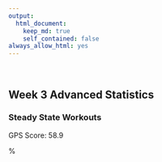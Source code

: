 ```yaml
---
output: 
  html_document:
    keep_md: true
    self_contained: false
always_allow_html: yes
---
```





&nbsp;
&nbsp;
&nbsp;

  
## Week 3 Advanced Statistics


### Steady State Workouts
<!--html_preserve-->GPS Score: 58.9
%
<div id="3bfc1851df1" style="width:100%;height:250px;" class="plotly html-widget"></div>
<script type="application/json" data-for="3bfc1851df1">{"x":{"visdat":{"3bfc783862b8":["function () ","plotlyVisDat"]},"cur_data":"3bfc783862b8","attrs":{"3bfc783862b8":{"x":[0,0.0333333333333333,0.05,0.0666666666666667,0.0833333333333333,0.116666666666667,0.166666666666667,0.2,0.233333333333333,0.266666666666667,0.283333333333333,0.366666666666667,0.383333333333333,0.4,0.416666666666667,0.433333333333333,0.45,0.466666666666667,0.483333333333333,0.516666666666667,0.533333333333333,0.55,0.566666666666667,0.6,0.616666666666667,0.65,0.683333333333333,0.7,0.733333333333333,0.766666666666667,0.8,0.816666666666667,0.833333333333333,0.85,0.866666666666667,0.883333333333333,0.9,0.916666666666667,0.933333333333333,0.95,0.966666666666667,0.983333333333333,1,1.03333333333333,1.05,1.06666666666667,1.08333333333333,1.11666666666667,1.2,1.21666666666667,1.25,1.28333333333333,1.3,1.31666666666667,1.33333333333333,1.35,1.36666666666667,1.38333333333333,1.4,1.41666666666667,1.43333333333333,1.46666666666667,1.48333333333333,1.51666666666667,2.08333333333333,2.1,2.11666666666667,2.13333333333333,2.15,2.18333333333333,2.21666666666667,2.25,2.28333333333333,2.3,2.33333333333333,2.36666666666667,2.38333333333333,2.4,2.41666666666667,2.43333333333333,2.45,2.46666666666667,2.5,2.51666666666667,2.53333333333333,2.55,2.58333333333333,2.63333333333333,2.66666666666667,2.7,2.73333333333333,2.75,2.78333333333333,2.8,2.83333333333333,2.86666666666667,2.88333333333333,2.9,2.91666666666667,2.93333333333333,2.95,2.98333333333333,3,3.01666666666667,3.03333333333333,3.05,3.06666666666667,3.08333333333333,3.11666666666667,3.15,3.18333333333333,3.21666666666667,3.25,3.26666666666667,3.28333333333333,3.3,3.31666666666667,3.33333333333333,3.35,3.36666666666667,3.4,3.41666666666667,3.43333333333333,3.46666666666667,3.5,3.53333333333333,3.6,3.63333333333333,3.65,3.68333333333333,3.7,3.71666666666667,3.73333333333333,3.75,3.76666666666667,3.8,3.81666666666667,3.83333333333333,3.86666666666667,3.88333333333333,3.91666666666667,3.95,3.96666666666667,3.98333333333333,4,4.01666666666667,4.05,4.1,4.11666666666667,4.13333333333333,4.16666666666667,4.18333333333333,4.2,4.21666666666667,4.25,4.26666666666667,4.3,4.33333333333333,4.36666666666667,4.4,4.43333333333333,4.45,4.46666666666667,4.48333333333333,4.5,4.51666666666667,4.53333333333333,4.56666666666667,4.6,4.61666666666667,4.65,4.68333333333333,4.71666666666667,4.75,4.76666666666667,4.78333333333333,4.8,4.83333333333333,4.86666666666667,4.9,4.91666666666667,4.93333333333333,4.95,4.98333333333333,5.08333333333333,5.11666666666667,5.15,5.18333333333333,5.23333333333333,5.25,5.26666666666667,5.28333333333333,5.3,5.31666666666667,5.35,5.38333333333333,5.41666666666667,5.43333333333333,5.46666666666667,5.48333333333333,5.51666666666667,5.53333333333333,5.55,5.56666666666667,5.58333333333333,5.6,5.63333333333333,5.65,5.66666666666667,5.68333333333333,5.7,5.71666666666667,5.73333333333333,5.76666666666667,5.8,5.83333333333333,5.85,5.86666666666667,5.9,5.91666666666667,5.95,5.96666666666667,5.98333333333333,6.01666666666667,6.03333333333333,6.06666666666667,6.1,6.11666666666667,6.13333333333333,6.16666666666667,6.18333333333333,6.2,6.21666666666667,6.25,6.26666666666667,6.28333333333333,6.31666666666667,6.33333333333333,6.36666666666667,6.4,6.43333333333333,6.45,6.46666666666667,6.48333333333333,6.5,6.53333333333333,7.06666666666667,7.1,7.13333333333333,7.2,7.23333333333333,7.26666666666667,7.3,7.35,7.38333333333333,7.4,7.41666666666667,7.43333333333333,7.45,7.46666666666667,7.48333333333333,7.5,7.51666666666667,7.53333333333333,7.55,7.56666666666667,7.58333333333333,7.6,7.61666666666667,7.63333333333333,7.65,7.66666666666667,7.68333333333333,7.7,7.73333333333333,7.76666666666667,7.78333333333333,7.8,7.81666666666667,7.83333333333333,7.85,7.86666666666667,7.9,7.93333333333333,7.96666666666667,7.98333333333333,8,8.01666666666667,8.05,8.06666666666667,8.08333333333333,8.1,8.11666666666667,8.13333333333333,8.15,8.16666666666667,8.18333333333333,8.21666666666667,8.23333333333333,8.25,8.26666666666667,8.28333333333333,8.31666666666667,8.35,8.38333333333333,8.41666666666667,8.43333333333333,8.45,8.48333333333333,8.5,8.53333333333333,8.55,8.58333333333333,8.6,8.61666666666667,8.65,8.66666666666667,8.7,8.73333333333333,8.75,8.76666666666667,8.81666666666667,8.83333333333333,8.85,8.86666666666667,8.88333333333333,8.9,8.91666666666667,8.93333333333333,8.95,8.96666666666667,8.98333333333333,9,9.03333333333333,9.05,9.06666666666667,9.08333333333333,9.11666666666667,9.15,9.2,9.23333333333333,9.26666666666667,9.28333333333333,9.31666666666667,9.33333333333333,9.35,9.36666666666667,9.38333333333333,9.4,9.41666666666667,9.45,9.46666666666667,9.48333333333333,9.5,9.51666666666667,9.55,9.58333333333333,9.63333333333333,9.66666666666667,9.7,9.71666666666667,9.75,9.76666666666667,9.78333333333333,9.8,9.81666666666667,9.85,9.86666666666667,9.9,9.91666666666667,9.93333333333333,9.96666666666667,9.98333333333333,10,10.0333333333333,10.0666666666667,10.0833333333333,10.1,10.1333333333333,10.15,10.1666666666667,10.1833333333333,10.2,10.2166666666667,10.2333333333333,10.25,10.2833333333333,10.3166666666667,10.3333333333333,10.35,10.3666666666667,10.4333333333333,10.45,10.4666666666667,10.5166666666667,10.55,10.5833333333333,10.6,10.6166666666667,10.65,10.6666666666667,10.6833333333333,10.7166666666667,10.7333333333333,10.75,10.7833333333333,10.8166666666667,10.85,10.8666666666667,10.8833333333333,10.9,10.9166666666667,10.9333333333333,10.95,10.9666666666667,10.9833333333333,11,11.0166666666667,11.0333333333333,11.0666666666667,11.0833333333333,11.1,11.1166666666667,11.1333333333333,11.15,11.1833333333333,11.2166666666667,11.25,11.2666666666667,11.3333333333333,11.35,11.3666666666667,11.3833333333333,11.4,11.4166666666667,11.4333333333333,11.45,11.4666666666667,11.4833333333333,11.5166666666667,11.5333333333333,11.55,12.0666666666667,12.0833333333333,12.1,12.1166666666667,12.1333333333333,12.15,12.1833333333333,12.2166666666667,12.25,12.2833333333333,12.3,12.3166666666667,12.35,12.3666666666667,12.4,12.4166666666667,12.4333333333333,12.45,12.4666666666667,12.4833333333333,12.5,12.5166666666667,12.5333333333333,12.55,12.5666666666667,12.6,12.6166666666667,12.65,12.6666666666667,12.6833333333333,12.7333333333333,12.75,12.7666666666667,12.7833333333333,12.8,12.8166666666667,12.8333333333333,12.85,12.8833333333333,12.9,12.9166666666667,12.9333333333333,12.95,12.9666666666667,12.9833333333333,13.0166666666667,13.0333333333333,13.05,13.0666666666667,13.0833333333333,13.1166666666667,13.15,13.1833333333333,13.2,13.2166666666667,13.2333333333333,13.25,13.2666666666667,13.3,13.3333333333333,13.3666666666667,13.3833333333333,13.4,13.4166666666667,13.4333333333333,13.45,13.4666666666667,13.4833333333333,13.5,13.5166666666667,13.5333333333333,13.55,13.5666666666667,13.6,13.6166666666667,13.6333333333333,13.65,13.6666666666667,13.7,13.7333333333333,13.7666666666667,13.7833333333333,13.8,13.8166666666667,13.8333333333333,13.85,13.8666666666667,13.9166666666667,13.9333333333333,13.95,13.9666666666667,13.9833333333333,14,14.0166666666667,14.0333333333333,14.0666666666667,14.1,14.1166666666667,14.1333333333333,14.15,14.1666666666667,14.2,14.2333333333333,14.25,14.2666666666667,14.2833333333333,14.3,14.3333333333333,14.35,14.3666666666667,14.3833333333333,14.4,14.4166666666667,14.4333333333333,14.45,14.4666666666667,14.4833333333333,14.5,14.5166666666667,14.55,14.5666666666667,14.5833333333333,14.6,14.6166666666667,14.6333333333333,14.6666666666667,14.6833333333333,14.7333333333333,14.75,14.7666666666667,14.7833333333333,14.8166666666667,14.8333333333333,14.85,14.8666666666667,14.8833333333333,14.9,14.9166666666667,14.9333333333333,14.95,14.9666666666667,14.9833333333333,15.0166666666667,15.0333333333333,15.05,15.0666666666667,15.1,15.1333333333333,15.1833333333333,15.2333333333333,15.2666666666667,15.2833333333333,15.3166666666667,15.35,15.3666666666667,15.3833333333333,15.4,15.4166666666667,15.4333333333333,15.45,15.4666666666667,15.4833333333333,15.5166666666667,15.5333333333333,15.55,15.5666666666667,15.5833333333333,15.6,15.6166666666667,15.65,15.6833333333333,15.7166666666667,15.75,15.7833333333333,15.8166666666667,15.8333333333333,15.85,15.8666666666667,15.8833333333333,15.9,15.9166666666667,15.9333333333333,15.95,15.9833333333333,16,16.0166666666667,16.05,16.0833333333333,16.1166666666667,16.1833333333333,16.2166666666667,16.2333333333333,16.25,16.2666666666667,16.2833333333333,16.3,16.3166666666667,16.3333333333333,16.35,16.3666666666667,16.3833333333333,16.4,16.4166666666667,16.4333333333333,16.45,16.4666666666667,16.4833333333333,16.5,16.5166666666667,16.55,17.1166666666667],"y":[0,2.1,3.3,4.1,4.1,4.3,2,1.8,1.8,2.3,2.5,2.2,2.5,3.3,3.9,4.1,6,5.8,4.9,7,7.6,7.4,7.9,5.1,4.7,3.5,2.8,2.8,2.9,3,2.7,3.1,3.4,3.9,3.9,4.8,4.8,5,4.7,5,5,5.3,5.2,5.1,6.3,6.4,6.2,5,1.3,1.5,1.9,2.8,2.8,3.4,3.5,4.2,5,5.5,5.3,5.3,4.7,6.7,6.5,5.7,3.7,3.8,3.9,3.9,4,4.2,2.7,2.1,1.9,2.2,2.2,2.4,2.8,3.5,4.5,4.4,5.4,5.3,7.2,7.2,6.8,6.6,3.5,2.3,1.8,2,2.6,3.1,3,3,2.5,3.1,3.7,3.8,4.7,4.6,4.8,5.3,5.3,5.6,5.6,5.5,5,4.7,3.6,2.6,2.2,2.4,2.1,2.6,2.8,3,3.2,4.1,4.5,4.5,7.9,8,7.6,6.9,3.3,3,2.1,2,2.3,2.8,3.2,4.5,4.7,4.8,5.3,8.1,7.8,7.9,6.9,3.7,2.7,2.8,2.8,2.9,3.1,3.1,3.5,3.3,3.3,3.3,5.3,6.4,6.8,6.8,4,4,3,2.6,2.5,2.3,2.6,3.1,3.1,3.8,4,4.5,4.2,7,6,6.4,3.4,3.3,2.6,2.5,2.7,2.8,3.7,3.4,3.1,2.5,3,3.1,3.9,3.5,1,1.1,1.6,3,3.9,3.8,4.1,4.2,4.2,3.9,3.4,2.6,2.6,2.9,3.1,3.2,3.5,3.7,4.3,4.6,4.6,4.7,4.7,4.8,4.5,4.4,4.5,4.4,4,3.6,2.8,2.8,3.1,3.8,3.5,4,3.3,3.5,4,3.5,3.4,2.6,2.5,2.6,2.9,3.2,3.8,4.3,4.5,5.6,5.4,4.8,4.3,3.8,3.3,2.9,2.7,2.8,2.9,3.1,3.4,4.1,2.2,2.1,2.1,1.8,1.5,1.7,2,1.6,1.9,2.5,2.6,3.6,3.8,4.2,4.1,4.4,4.5,4.1,4.4,4.9,5.5,6.2,6.7,6.7,7,6.6,6.3,6.3,4.7,4.4,4.1,4,4.6,4.5,4.1,3.8,3.2,2.3,2.5,2.9,3.2,4.6,4.3,4.3,4.1,3.7,4,4.8,4.7,5.1,5.2,6.3,6.7,6.5,6.3,6.1,3.9,3.1,2.5,2.5,2.7,3.6,4.1,4.7,3.8,3.8,4.6,4.6,5.1,4.6,3.9,2.9,2.7,2.6,2.8,1.9,2.1,2.3,3.3,3.7,5.3,5.6,5.6,4.9,4.8,5.1,5.1,7.5,7.4,7.3,7.1,3.9,2.9,1.5,1.4,1.7,3.4,4,4.3,5.2,4.5,4.6,5.2,4.9,7.4,7.3,7.1,7.1,6.9,4.2,3.5,1.5,1.4,1.7,3.4,3.6,3.7,4.3,4.2,4.7,5.1,5.3,6.4,6.2,6.8,5.8,3.7,3.2,2.9,2.8,2.8,2.9,2.7,2.9,3.9,3.9,4,5.2,5.4,5.4,6.4,5.6,4.6,4.5,3.8,2.1,2,2.3,2.7,2.2,2.8,3.9,4.1,7,7.5,7.5,6.6,4.1,3.9,3.1,2.5,2.6,3,3.6,4,4.2,4.8,5,4.6,4.9,4.7,4.4,4.4,4.8,4.7,4.7,4.6,4.6,4.2,3.7,3,2.7,2.9,1.8,1.9,2.2,2.6,3,4.8,4.9,5.1,4.9,4.6,5.6,5.8,5.9,4,3.9,4.1,4.1,4.1,5.8,4.5,3,2,2,2.5,2.6,2.8,4.1,4.2,4.3,5.4,4.7,4.5,5,4.8,4.5,4.6,4.9,4.9,4.8,4.4,3.3,3.6,3.7,2.7,2.4,2.2,2.5,2.7,3.8,4.4,4.6,4.4,4.4,3.8,4,4,4.1,5.3,4.3,4.4,4.7,3.7,3.9,4.7,4.2,4.7,5.2,5,5.4,5.3,4.6,3.5,2.5,2.3,2.6,2.9,4.5,4.4,5.1,5.3,5.2,4.2,4.5,4.6,4.4,4.4,5.7,5.8,5.8,5.8,5.7,3.7,3,2.6,2.7,2.8,3.1,4,4.4,4.3,3.4,3.5,4.2,4.4,4.4,5,5.3,5.1,5.3,4.4,3.9,4.2,4,3.9,3.8,2.8,2.8,3,3.3,4.2,4.3,4.3,4.7,4,4,4.6,4.9,4.9,4.9,5,4.9,4.9,5,4.9,4.9,4.7,5.2,4.6,4,3.9,2.3,2.5,2.6,3.5,4.1,4.2,4.5,3.7,3.8,4.7,5,4.9,5.3,5.5,5.1,5.9,5.6,5.2,5.6,3.9,3.3,1.7,1.1,1.5,1.8,2.4,2.4,2.7,3.1,3.8,4.1,5.3,5.7,6.2,6.7,10.1,9.7,9.1,8.7,8,4.9,4.5,3.5,2.4,2.5,2.8,2.8,3.3,3.5,3.5,4.5,4.8,5.1,5.3,5.5,5.4,7.9,7.9,8,6.8,3.2,2.7,1.5,1.5,1.9,2.2,2.2,4.5,5.5,5.6,6.1,5.7,5.8,5.5,5.5,5.2,5.3,5.3,5.2,5,4.9,4.8,6.8,3.5],"mode":"lines","name":"Raw Data","alpha":1,"sizes":[10,100],"type":"scatter"},"3bfc783862b8.1":{"x":[0,0.0333333333333333,0.05,0.0666666666666667,0.0833333333333333,0.116666666666667,0.166666666666667,0.2,0.233333333333333,0.266666666666667,0.283333333333333,0.366666666666667,0.383333333333333,0.4,0.416666666666667,0.433333333333333,0.45,0.466666666666667,0.483333333333333,0.516666666666667,0.533333333333333,0.55,0.566666666666667,0.6,0.616666666666667,0.65,0.683333333333333,0.7,0.733333333333333,0.766666666666667,0.8,0.816666666666667,0.833333333333333,0.85,0.866666666666667,0.883333333333333,0.9,0.916666666666667,0.933333333333333,0.95,0.966666666666667,0.983333333333333,1,1.03333333333333,1.05,1.06666666666667,1.08333333333333,1.11666666666667,1.2,1.21666666666667,1.25,1.28333333333333,1.3,1.31666666666667,1.33333333333333,1.35,1.36666666666667,1.38333333333333,1.4,1.41666666666667,1.43333333333333,1.46666666666667,1.48333333333333,1.51666666666667,2.08333333333333,2.1,2.11666666666667,2.13333333333333,2.15,2.18333333333333,2.21666666666667,2.25,2.28333333333333,2.3,2.33333333333333,2.36666666666667,2.38333333333333,2.4,2.41666666666667,2.43333333333333,2.45,2.46666666666667,2.5,2.51666666666667,2.53333333333333,2.55,2.58333333333333,2.63333333333333,2.66666666666667,2.7,2.73333333333333,2.75,2.78333333333333,2.8,2.83333333333333,2.86666666666667,2.88333333333333,2.9,2.91666666666667,2.93333333333333,2.95,2.98333333333333,3,3.01666666666667,3.03333333333333,3.05,3.06666666666667,3.08333333333333,3.11666666666667,3.15,3.18333333333333,3.21666666666667,3.25,3.26666666666667,3.28333333333333,3.3,3.31666666666667,3.33333333333333,3.35,3.36666666666667,3.4,3.41666666666667,3.43333333333333,3.46666666666667,3.5,3.53333333333333,3.6,3.63333333333333,3.65,3.68333333333333,3.7,3.71666666666667,3.73333333333333,3.75,3.76666666666667,3.8,3.81666666666667,3.83333333333333,3.86666666666667,3.88333333333333,3.91666666666667,3.95,3.96666666666667,3.98333333333333,4,4.01666666666667,4.05,4.1,4.11666666666667,4.13333333333333,4.16666666666667,4.18333333333333,4.2,4.21666666666667,4.25,4.26666666666667,4.3,4.33333333333333,4.36666666666667,4.4,4.43333333333333,4.45,4.46666666666667,4.48333333333333,4.5,4.51666666666667,4.53333333333333,4.56666666666667,4.6,4.61666666666667,4.65,4.68333333333333,4.71666666666667,4.75,4.76666666666667,4.78333333333333,4.8,4.83333333333333,4.86666666666667,4.9,4.91666666666667,4.93333333333333,4.95,4.98333333333333,5.08333333333333,5.11666666666667,5.15,5.18333333333333,5.23333333333333,5.25,5.26666666666667,5.28333333333333,5.3,5.31666666666667,5.35,5.38333333333333,5.41666666666667,5.43333333333333,5.46666666666667,5.48333333333333,5.51666666666667,5.53333333333333,5.55,5.56666666666667,5.58333333333333,5.6,5.63333333333333,5.65,5.66666666666667,5.68333333333333,5.7,5.71666666666667,5.73333333333333,5.76666666666667,5.8,5.83333333333333,5.85,5.86666666666667,5.9,5.91666666666667,5.95,5.96666666666667,5.98333333333333,6.01666666666667,6.03333333333333,6.06666666666667,6.1,6.11666666666667,6.13333333333333,6.16666666666667,6.18333333333333,6.2,6.21666666666667,6.25,6.26666666666667,6.28333333333333,6.31666666666667,6.33333333333333,6.36666666666667,6.4,6.43333333333333,6.45,6.46666666666667,6.48333333333333,6.5,6.53333333333333,7.06666666666667,7.1,7.13333333333333,7.2,7.23333333333333,7.26666666666667,7.3,7.35,7.38333333333333,7.4,7.41666666666667,7.43333333333333,7.45,7.46666666666667,7.48333333333333,7.5,7.51666666666667,7.53333333333333,7.55,7.56666666666667,7.58333333333333,7.6,7.61666666666667,7.63333333333333,7.65,7.66666666666667,7.68333333333333,7.7,7.73333333333333,7.76666666666667,7.78333333333333,7.8,7.81666666666667,7.83333333333333,7.85,7.86666666666667,7.9,7.93333333333333,7.96666666666667,7.98333333333333,8,8.01666666666667,8.05,8.06666666666667,8.08333333333333,8.1,8.11666666666667,8.13333333333333,8.15,8.16666666666667,8.18333333333333,8.21666666666667,8.23333333333333,8.25,8.26666666666667,8.28333333333333,8.31666666666667,8.35,8.38333333333333,8.41666666666667,8.43333333333333,8.45,8.48333333333333,8.5,8.53333333333333,8.55,8.58333333333333,8.6,8.61666666666667,8.65,8.66666666666667,8.7,8.73333333333333,8.75,8.76666666666667,8.81666666666667,8.83333333333333,8.85,8.86666666666667,8.88333333333333,8.9,8.91666666666667,8.93333333333333,8.95,8.96666666666667,8.98333333333333,9,9.03333333333333,9.05,9.06666666666667,9.08333333333333,9.11666666666667,9.15,9.2,9.23333333333333,9.26666666666667,9.28333333333333,9.31666666666667,9.33333333333333,9.35,9.36666666666667,9.38333333333333,9.4,9.41666666666667,9.45,9.46666666666667,9.48333333333333,9.5,9.51666666666667,9.55,9.58333333333333,9.63333333333333,9.66666666666667,9.7,9.71666666666667,9.75,9.76666666666667,9.78333333333333,9.8,9.81666666666667,9.85,9.86666666666667,9.9,9.91666666666667,9.93333333333333,9.96666666666667,9.98333333333333,10,10.0333333333333,10.0666666666667,10.0833333333333,10.1,10.1333333333333,10.15,10.1666666666667,10.1833333333333,10.2,10.2166666666667,10.2333333333333,10.25,10.2833333333333,10.3166666666667,10.3333333333333,10.35,10.3666666666667,10.4333333333333,10.45,10.4666666666667,10.5166666666667,10.55,10.5833333333333,10.6,10.6166666666667,10.65,10.6666666666667,10.6833333333333,10.7166666666667,10.7333333333333,10.75,10.7833333333333,10.8166666666667,10.85,10.8666666666667,10.8833333333333,10.9,10.9166666666667,10.9333333333333,10.95,10.9666666666667,10.9833333333333,11,11.0166666666667,11.0333333333333,11.0666666666667,11.0833333333333,11.1,11.1166666666667,11.1333333333333,11.15,11.1833333333333,11.2166666666667,11.25,11.2666666666667,11.3333333333333,11.35,11.3666666666667,11.3833333333333,11.4,11.4166666666667,11.4333333333333,11.45,11.4666666666667,11.4833333333333,11.5166666666667,11.5333333333333,11.55,12.0666666666667,12.0833333333333,12.1,12.1166666666667,12.1333333333333,12.15,12.1833333333333,12.2166666666667,12.25,12.2833333333333,12.3,12.3166666666667,12.35,12.3666666666667,12.4,12.4166666666667,12.4333333333333,12.45,12.4666666666667,12.4833333333333,12.5,12.5166666666667,12.5333333333333,12.55,12.5666666666667,12.6,12.6166666666667,12.65,12.6666666666667,12.6833333333333,12.7333333333333,12.75,12.7666666666667,12.7833333333333,12.8,12.8166666666667,12.8333333333333,12.85,12.8833333333333,12.9,12.9166666666667,12.9333333333333,12.95,12.9666666666667,12.9833333333333,13.0166666666667,13.0333333333333,13.05,13.0666666666667,13.0833333333333,13.1166666666667,13.15,13.1833333333333,13.2,13.2166666666667,13.2333333333333,13.25,13.2666666666667,13.3,13.3333333333333,13.3666666666667,13.3833333333333,13.4,13.4166666666667,13.4333333333333,13.45,13.4666666666667,13.4833333333333,13.5,13.5166666666667,13.5333333333333,13.55,13.5666666666667,13.6,13.6166666666667,13.6333333333333,13.65,13.6666666666667,13.7,13.7333333333333,13.7666666666667,13.7833333333333,13.8,13.8166666666667,13.8333333333333,13.85,13.8666666666667,13.9166666666667,13.9333333333333,13.95,13.9666666666667,13.9833333333333,14,14.0166666666667,14.0333333333333,14.0666666666667,14.1,14.1166666666667,14.1333333333333,14.15,14.1666666666667,14.2,14.2333333333333,14.25,14.2666666666667,14.2833333333333,14.3,14.3333333333333,14.35,14.3666666666667,14.3833333333333,14.4,14.4166666666667,14.4333333333333,14.45,14.4666666666667,14.4833333333333,14.5,14.5166666666667,14.55,14.5666666666667,14.5833333333333,14.6,14.6166666666667,14.6333333333333,14.6666666666667,14.6833333333333,14.7333333333333,14.75,14.7666666666667,14.7833333333333,14.8166666666667,14.8333333333333,14.85,14.8666666666667,14.8833333333333,14.9,14.9166666666667,14.9333333333333,14.95,14.9666666666667,14.9833333333333,15.0166666666667,15.0333333333333,15.05,15.0666666666667,15.1,15.1333333333333,15.1833333333333,15.2333333333333,15.2666666666667,15.2833333333333,15.3166666666667,15.35,15.3666666666667,15.3833333333333,15.4,15.4166666666667,15.4333333333333,15.45,15.4666666666667,15.4833333333333,15.5166666666667,15.5333333333333,15.55,15.5666666666667,15.5833333333333,15.6,15.6166666666667,15.65,15.6833333333333,15.7166666666667,15.75,15.7833333333333,15.8166666666667,15.8333333333333,15.85,15.8666666666667,15.8833333333333,15.9,15.9166666666667,15.9333333333333,15.95,15.9833333333333,16,16.0166666666667,16.05,16.0833333333333,16.1166666666667,16.1833333333333,16.2166666666667,16.2333333333333,16.25,16.2666666666667,16.2833333333333,16.3,16.3166666666667,16.3333333333333,16.35,16.3666666666667,16.3833333333333,16.4,16.4166666666667,16.4333333333333,16.45,16.4666666666667,16.4833333333333,16.5,16.5166666666667,16.55,17.1166666666667],"y":[4.01830999414576,4.02145623170816,4.02302878756838,4.0246006537894,4.0261715946023,4.02930975692812,4.03400322234526,4.03711809720288,4.04021753343177,4.04329796792417,4.04482994604801,4.05238093635083,4.05386338514309,4.05533457126143,4.05679363202678,4.05823970476008,4.05967192745657,4.06108944080871,4.06249138618329,4.06524513846686,4.06659522810941,4.06792644431261,4.06923857379883,4.07180523579422,4.07305959989034,4.07550997324681,4.07788188149477,4.07903805476074,4.08129005372906,4.08346054148238,4.08554826066454,4.08656063885443,4.08755155181384,4.08852054079413,4.08946714704667,4.09039091182281,4.09129139530514,4.09216823340125,4.09302108094993,4.09384959279,4.09465342376025,4.0954322286995,4.09618572307474,4.09761667268034,4.09829416512656,4.09894636081231,4.09957327834552,4.10075159851866,4.10326598593504,4.10369652656053,4.10448689061303,4.10518431478367,4.10549859217481,4.10578971167562,4.10605734545141,4.10630116566749,4.10652084448915,4.10671609149838,4.10688676594376,4.10703276449058,4.10715398380407,4.10732167139217,4.1073680017981,4.1073866327778,4.09493715401709,4.09427274011774,4.09359499684482,4.09290422795794,4.0922007143747,4.09075655394755,4.08926471722018,4.08772740584943,4.08614632135238,4.08533930198965,4.08369180954732,4.08199904616451,4.08113543812619,4.08026021265967,4.07937322312614,4.07847413592242,4.07756257070422,4.07663814712723,4.07474920351976,4.07378403824185,4.07280518587499,4.07181295872188,4.06978962926772,4.06666213175719,4.06451881472782,4.06233023223385,4.06009712269081,4.05896410103073,4.05666558544319,4.0555002162098,4.05313639835801,4.05072669361398,4.0495039657653,4.04826896472306,4.04702142073591,4.04576105367436,4.04448758081437,4.04190018680302,4.04058570020361,4.03925703820995,4.03791422459939,4.03655734444953,4.03518648283798,4.03380172484236,4.0309908838367,4.02812562119021,4.0252067604879,4.02223512531479,4.01921153925589,4.01768043788546,4.01613615286324,4.01457828236262,4.013006424557,4.01142017761979,4.00981913972437,4.00820296595361,4.00492479857841,4.00326268423434,4.0015851356262,3.99818349413846,3.99471989425698,3.9911963685249,3.9839796820829,3.98029159265992,3.97842872074197,3.97466629033151,3.97276651745904,3.97085417847689,3.9689291276364,3.96699121918891,3.96504038818186,3.96110107221205,3.95911326530492,3.95711381115338,3.95308131722833,3.95104903285898,3.94695578611362,3.94282965615315,3.94075626776491,3.9386770679301,3.93659279592003,3.93450393561512,3.93031413025148,3.92400551081155,3.92189794142374,3.91978874902145,3.91556770138846,3.91345698684277,3.91134690560093,3.90923802800544,3.90502616512351,3.90292436315648,3.89873280784,3.89456282500711,3.89042102384995,3.88631401356067,3.88224790536019,3.88023150795898,3.87822681858459,3.87623428990764,3.87425437459873,3.87228754851031,3.87033438022218,3.86647138409334,3.86267012030535,3.86079411744327,3.85709466936826,3.85347083352961,3.84992938868314,3.84647711358466,3.84478653305212,3.84312074003939,3.84148034713788,3.83827802423168,3.83518408945981,3.83220306794857,3.83075629141806,3.82933930602745,3.82795254331993,3.82527141212682,3.81799824343161,3.81584162157997,3.81382198796488,3.81193990453625,3.80937591525841,3.80859063603812,3.80784015759988,3.8071245090523,3.80644371127698,3.80579778515552,3.80461063140056,3.80356321484019,3.80265553462061,3.80225389598272,3.80155449640901,3.80125652537651,3.80076351557849,3.80056824845802,3.80040690241474,3.80027926285076,3.80018511516817,3.80012424476909,3.80010178812765,3.80014019989898,3.80021172963226,3.80031639575297,3.80045421668653,3.80062523259873,3.80082957061657,3.80133880843849,3.80198312109091,3.80276369951245,3.80320543716627,3.80368154753226,3.80473692054164,3.8053162002555,3.80657798877769,3.80726051371484,3.8079774654609,3.80951466092116,3.81033491040609,3.81207872731232,3.81395999437211,3.81495168942695,3.81597710301486,3.81812811833927,3.81925323635045,3.82041110544407,3.82160149698408,3.82407915771191,3.82536610189398,3.82668490528432,3.82941743967828,3.83083086700902,3.83375169874665,3.83679760321456,3.83996830436723,3.84160036743613,3.84326348581668,3.84495742329079,3.84668190329791,3.85022138466899,3.92151238832585,3.92677113477148,3.93210925478168,3.94300730313631,3.94855907530098,3.95417390867072,3.95984700985534,3.96844894583494,3.97423288653093,3.97713651318238,3.98004651572082,3.98296179933263,3.98588107489545,3.98880300470978,3.99172625107612,3.99464947629496,3.99757134911069,4.00049056404325,4.0034058220565,4.00631582411427,4.00921927118042,4.01211494272832,4.01500193226943,4.01787941182475,4.02074655341529,4.02360252906204,4.02644651078598,4.02927776667455,4.03490080642416,4.04046953960021,4.04323291227181,4.04598195355843,4.048716422376,4.05143611962634,4.05414085670773,4.05683044501845,4.06216342092104,4.06743331119313,4.07263747038479,4.07521400308258,4.07777302571881,4.08031417919634,4.08534126071009,4.08782622088422,4.09029146696374,4.09273650366907,4.09516083572062,4.09756397729992,4.09994548043289,4.10230490660657,4.10464181730802,4.10924633824233,4.11151316353913,4.11375627185087,4.11597577720365,4.11817179362352,4.12249381576889,4.12672320273661,4.1308606279405,4.1349067170354,4.13689570605912,4.13886209567617,4.14272738951766,4.14462641420339,4.14835681918571,4.1501879244669,4.15378125307084,4.15554320137819,4.15728184588011,4.16068916766345,4.16235785234466,4.16562528778561,4.16879950266387,4.17035161224793,4.17188013142817,4.17632121991691,4.17775245085277,4.17915862807023,4.18053940548766,4.18189422334849,4.18322246847743,4.18452352769921,4.18579678783853,4.18704166827449,4.18825771860373,4.18944452097727,4.19060165754612,4.19282526187385,4.19389100508738,4.194926078016,4.19593072972641,4.19784976575945,4.19965010572017,4.20213147753828,4.20364037679492,4.20503336871475,4.20568649894859,4.20690622701457,4.20747284940553,4.20801040345462,4.20851859860373,4.20899714429475,4.20944574996956,4.20986412507004,4.21060977111618,4.21093749192151,4.21123550697151,4.21150408805855,4.211743506975,4.21213637077389,4.21241839924856,4.21264396426531,4.21266958150475,4.21260090508023,4.21253260216317,4.2123292274627,4.21219435904934,4.21203750550727,4.21185876852152,4.21165826969569,4.21119281155387,4.21092829463077,4.21033679106243,4.21001024681008,4.20966353687022,4.20891192632995,4.20850828047455,4.20808691072566,4.2071935090374,4.20623645531169,4.20573519996576,4.20521934386092,4.2041454840639,4.20358830771644,4.20301813757038,4.20243514865248,4.20183946826043,4.20123122369187,4.20061054224448,4.19997755121593,4.19867565500387,4.19732908042651,4.19664030461607,4.19594187825256,4.19523430768209,4.19232102638936,4.19157372504354,4.19081952825654,4.18851905008796,4.18695730964198,4.18537578058333,4.18457761084021,4.18377439847055,4.18215252839958,4.18133371197226,4.18050963195554,4.17884738997434,4.17801022715383,4.17716970254269,4.17548056623647,4.17378379497399,4.17208247204332,4.17123101014946,4.17037949807499,4.16952829839873,4.16867774979164,4.16782809529328,4.16697955403534,4.16613234514951,4.1652866877675,4.16444282826914,4.16360112202685,4.1627619516612,4.16109274904205,4.16026348202966,4.15943830427295,4.15861771287645,4.15780222784151,4.15699236916946,4.15539161091937,4.15381959813691,4.15228023351414,4.15152370828803,4.14859295157391,4.14788573350477,4.14718935790412,4.14650407361365,4.14582981679249,4.1451664454291,4.14451381751193,4.14387179102945,4.14324026201217,4.14261927865875,4.14140929390642,4.14082046498895,4.14024252669825,4.12914875918139,4.12905979300319,4.12899068630297,4.12894171666233,4.12891316166283,4.12890530342266,4.12895288281518,4.12908688871263,4.12930975952436,4.12962393365973,4.12981595923427,4.13003135158872,4.13053196202401,4.13081704279818,4.13145641219286,4.13181056412365,4.13218760596266,4.13258747275823,4.13301009955867,4.13345542141233,4.13392337336752,4.13441392688813,4.13492719910027,4.13546334354559,4.13602251376574,4.13721054569718,4.13783972207906,4.13916933030363,4.13987016027702,4.14059527291161,4.14291829743611,4.14374247979942,4.14459163073316,4.14546563988515,4.14636439690322,4.14728779143521,4.14823568936439,4.14920786151591,4.15122401672842,4.15226749391062,4.1533342335576,4.15442399016757,4.15553654798923,4.15667169870887,4.15782923401282,4.16021062511881,4.16143406965021,4.16267909765155,4.16394553294959,4.16523319937105,4.16787152089122,4.17059273113338,4.1733958122485,4.17482776077665,4.17627982469492,4.17775188656062,4.17924385599126,4.18075575084539,4.18383949649914,4.18700348287201,4.19024806931411,4.19190069985804,4.19357356533311,4.19526646144569,4.19697913405969,4.19871132903902,4.20046279224756,4.20223329696534,4.20402272613674,4.20583099012226,4.2076579992824,4.20950366397765,4.21136791717828,4.21515230534271,4.21707253234468,4.21901150931862,4.2209692822836,4.22294593997056,4.22695699053551,4.2310470366229,4.23521849655401,4.23733551243636,4.23947373821301,4.24163322398858,4.24381396943061,4.24601597420662,4.24823923798413,4.25503620701486,4.25734399234459,4.25967270347027,4.26202225717366,4.26439257023648,4.26678357646562,4.26919527776858,4.27162769307802,4.27655474144695,4.28156487303367,4.28410114236533,4.28665824759242,4.28923624911261,4.29183521561664,4.297096318339,4.30244210528514,4.30514688227039,4.30787276759266,4.31061956115159,4.31338706284684,4.31898339024491,4.3218118048457,4.32466006177338,4.32752789551961,4.33041504057601,4.33332123143421,4.33624621304817,4.33918977222119,4.3421517062189,4.34513181230692,4.34812988775088,4.35114575322972,4.35723053503392,4.3602993268502,4.36338563626988,4.36648940103841,4.36961057819814,4.37274920197895,4.37907900351094,4.38227028831567,4.39195032120616,4.39521252165735,4.39849230638189,4.40178943834461,4.4084347958439,4.41178254731011,4.41514667547025,4.41852683127137,4.42192264325696,4.42533373997051,4.42875974995553,4.43220030175551,4.43565504533371,4.43912371633243,4.44260607181373,4.44961086447236,4.45313281577382,4.45666752450949,4.46021497125826,4.46734817992417,4.47453264402959,4.48540588657631,4.49639350001211,4.50377741689924,4.50748570920095,4.51493276398596,4.52241751563345,4.52617282112187,4.52993558495668,4.53370472028252,4.53747914024405,4.54125775798591,4.54503952260026,4.54882352696929,4.5526088999227,4.56018026690144,4.56396451858616,4.56774684109439,4.57152729785754,4.57530613922739,4.57908361555569,4.5828599771942,4.59041019292702,4.59795796483035,4.6055043064268,4.61305023123899,4.62059675278951,4.62814488460096,4.63191978775911,4.63569497362601,4.63947006896452,4.64324470053751,4.64701849510783,4.65079111440381,4.65456236001564,4.65833206849896,4.66586622030261,4.66963033673423,4.67339234527088,4.6809111281121,4.68842516278684,4.69593712626663,4.71096554752746,4.71848670979895,4.7222491446595,4.7260126120459,4.72977695949012,4.73354203452414,4.73730764457147,4.74107343662169,4.74483901755595,4.74860399425537,4.75236797360107,4.75613059224977,4.75989160596055,4.76365080026806,4.76740796070697,4.77116287281194,4.77491536770729,4.77866545887596,4.78241320539052,4.78615866632356,4.79364296773544,4.919971398952],"mode":"lines","name":"Smoothened Data","alpha":1,"sizes":[10,100],"type":"scatter"}},"layout":{"height":250,"margin":{"b":40,"l":60,"t":60,"r":10},"title":"Steady State Run on 2018-03-12 - Steady Score: 62 %","xaxis":{"domain":[0,1],"title":"Time (minutes)"},"yaxis":{"domain":[0,1],"title":"Speed (m/s)"},"hovermode":"closest","showlegend":true},"source":"A","config":{"modeBarButtonsToAdd":[{"name":"Collaborate","icon":{"width":1000,"ascent":500,"descent":-50,"path":"M487 375c7-10 9-23 5-36l-79-259c-3-12-11-23-22-31-11-8-22-12-35-12l-263 0c-15 0-29 5-43 15-13 10-23 23-28 37-5 13-5 25-1 37 0 0 0 3 1 7 1 5 1 8 1 11 0 2 0 4-1 6 0 3-1 5-1 6 1 2 2 4 3 6 1 2 2 4 4 6 2 3 4 5 5 7 5 7 9 16 13 26 4 10 7 19 9 26 0 2 0 5 0 9-1 4-1 6 0 8 0 2 2 5 4 8 3 3 5 5 5 7 4 6 8 15 12 26 4 11 7 19 7 26 1 1 0 4 0 9-1 4-1 7 0 8 1 2 3 5 6 8 4 4 6 6 6 7 4 5 8 13 13 24 4 11 7 20 7 28 1 1 0 4 0 7-1 3-1 6-1 7 0 2 1 4 3 6 1 1 3 4 5 6 2 3 3 5 5 6 1 2 3 5 4 9 2 3 3 7 5 10 1 3 2 6 4 10 2 4 4 7 6 9 2 3 4 5 7 7 3 2 7 3 11 3 3 0 8 0 13-1l0-1c7 2 12 2 14 2l218 0c14 0 25-5 32-16 8-10 10-23 6-37l-79-259c-7-22-13-37-20-43-7-7-19-10-37-10l-248 0c-5 0-9-2-11-5-2-3-2-7 0-12 4-13 18-20 41-20l264 0c5 0 10 2 16 5 5 3 8 6 10 11l85 282c2 5 2 10 2 17 7-3 13-7 17-13z m-304 0c-1-3-1-5 0-7 1-1 3-2 6-2l174 0c2 0 4 1 7 2 2 2 4 4 5 7l6 18c0 3 0 5-1 7-1 1-3 2-6 2l-173 0c-3 0-5-1-8-2-2-2-4-4-4-7z m-24-73c-1-3-1-5 0-7 2-2 3-2 6-2l174 0c2 0 5 0 7 2 3 2 4 4 5 7l6 18c1 2 0 5-1 6-1 2-3 3-5 3l-174 0c-3 0-5-1-7-3-3-1-4-4-5-6z"},"click":"function(gd) { \n        // is this being viewed in RStudio?\n        if (location.search == '?viewer_pane=1') {\n          alert('To learn about plotly for collaboration, visit:\\n https://cpsievert.github.io/plotly_book/plot-ly-for-collaboration.html');\n        } else {\n          window.open('https://cpsievert.github.io/plotly_book/plot-ly-for-collaboration.html', '_blank');\n        }\n      }"}],"cloud":false},"data":[{"x":[0,0.0333333333333333,0.05,0.0666666666666667,0.0833333333333333,0.116666666666667,0.166666666666667,0.2,0.233333333333333,0.266666666666667,0.283333333333333,0.366666666666667,0.383333333333333,0.4,0.416666666666667,0.433333333333333,0.45,0.466666666666667,0.483333333333333,0.516666666666667,0.533333333333333,0.55,0.566666666666667,0.6,0.616666666666667,0.65,0.683333333333333,0.7,0.733333333333333,0.766666666666667,0.8,0.816666666666667,0.833333333333333,0.85,0.866666666666667,0.883333333333333,0.9,0.916666666666667,0.933333333333333,0.95,0.966666666666667,0.983333333333333,1,1.03333333333333,1.05,1.06666666666667,1.08333333333333,1.11666666666667,1.2,1.21666666666667,1.25,1.28333333333333,1.3,1.31666666666667,1.33333333333333,1.35,1.36666666666667,1.38333333333333,1.4,1.41666666666667,1.43333333333333,1.46666666666667,1.48333333333333,1.51666666666667,2.08333333333333,2.1,2.11666666666667,2.13333333333333,2.15,2.18333333333333,2.21666666666667,2.25,2.28333333333333,2.3,2.33333333333333,2.36666666666667,2.38333333333333,2.4,2.41666666666667,2.43333333333333,2.45,2.46666666666667,2.5,2.51666666666667,2.53333333333333,2.55,2.58333333333333,2.63333333333333,2.66666666666667,2.7,2.73333333333333,2.75,2.78333333333333,2.8,2.83333333333333,2.86666666666667,2.88333333333333,2.9,2.91666666666667,2.93333333333333,2.95,2.98333333333333,3,3.01666666666667,3.03333333333333,3.05,3.06666666666667,3.08333333333333,3.11666666666667,3.15,3.18333333333333,3.21666666666667,3.25,3.26666666666667,3.28333333333333,3.3,3.31666666666667,3.33333333333333,3.35,3.36666666666667,3.4,3.41666666666667,3.43333333333333,3.46666666666667,3.5,3.53333333333333,3.6,3.63333333333333,3.65,3.68333333333333,3.7,3.71666666666667,3.73333333333333,3.75,3.76666666666667,3.8,3.81666666666667,3.83333333333333,3.86666666666667,3.88333333333333,3.91666666666667,3.95,3.96666666666667,3.98333333333333,4,4.01666666666667,4.05,4.1,4.11666666666667,4.13333333333333,4.16666666666667,4.18333333333333,4.2,4.21666666666667,4.25,4.26666666666667,4.3,4.33333333333333,4.36666666666667,4.4,4.43333333333333,4.45,4.46666666666667,4.48333333333333,4.5,4.51666666666667,4.53333333333333,4.56666666666667,4.6,4.61666666666667,4.65,4.68333333333333,4.71666666666667,4.75,4.76666666666667,4.78333333333333,4.8,4.83333333333333,4.86666666666667,4.9,4.91666666666667,4.93333333333333,4.95,4.98333333333333,5.08333333333333,5.11666666666667,5.15,5.18333333333333,5.23333333333333,5.25,5.26666666666667,5.28333333333333,5.3,5.31666666666667,5.35,5.38333333333333,5.41666666666667,5.43333333333333,5.46666666666667,5.48333333333333,5.51666666666667,5.53333333333333,5.55,5.56666666666667,5.58333333333333,5.6,5.63333333333333,5.65,5.66666666666667,5.68333333333333,5.7,5.71666666666667,5.73333333333333,5.76666666666667,5.8,5.83333333333333,5.85,5.86666666666667,5.9,5.91666666666667,5.95,5.96666666666667,5.98333333333333,6.01666666666667,6.03333333333333,6.06666666666667,6.1,6.11666666666667,6.13333333333333,6.16666666666667,6.18333333333333,6.2,6.21666666666667,6.25,6.26666666666667,6.28333333333333,6.31666666666667,6.33333333333333,6.36666666666667,6.4,6.43333333333333,6.45,6.46666666666667,6.48333333333333,6.5,6.53333333333333,7.06666666666667,7.1,7.13333333333333,7.2,7.23333333333333,7.26666666666667,7.3,7.35,7.38333333333333,7.4,7.41666666666667,7.43333333333333,7.45,7.46666666666667,7.48333333333333,7.5,7.51666666666667,7.53333333333333,7.55,7.56666666666667,7.58333333333333,7.6,7.61666666666667,7.63333333333333,7.65,7.66666666666667,7.68333333333333,7.7,7.73333333333333,7.76666666666667,7.78333333333333,7.8,7.81666666666667,7.83333333333333,7.85,7.86666666666667,7.9,7.93333333333333,7.96666666666667,7.98333333333333,8,8.01666666666667,8.05,8.06666666666667,8.08333333333333,8.1,8.11666666666667,8.13333333333333,8.15,8.16666666666667,8.18333333333333,8.21666666666667,8.23333333333333,8.25,8.26666666666667,8.28333333333333,8.31666666666667,8.35,8.38333333333333,8.41666666666667,8.43333333333333,8.45,8.48333333333333,8.5,8.53333333333333,8.55,8.58333333333333,8.6,8.61666666666667,8.65,8.66666666666667,8.7,8.73333333333333,8.75,8.76666666666667,8.81666666666667,8.83333333333333,8.85,8.86666666666667,8.88333333333333,8.9,8.91666666666667,8.93333333333333,8.95,8.96666666666667,8.98333333333333,9,9.03333333333333,9.05,9.06666666666667,9.08333333333333,9.11666666666667,9.15,9.2,9.23333333333333,9.26666666666667,9.28333333333333,9.31666666666667,9.33333333333333,9.35,9.36666666666667,9.38333333333333,9.4,9.41666666666667,9.45,9.46666666666667,9.48333333333333,9.5,9.51666666666667,9.55,9.58333333333333,9.63333333333333,9.66666666666667,9.7,9.71666666666667,9.75,9.76666666666667,9.78333333333333,9.8,9.81666666666667,9.85,9.86666666666667,9.9,9.91666666666667,9.93333333333333,9.96666666666667,9.98333333333333,10,10.0333333333333,10.0666666666667,10.0833333333333,10.1,10.1333333333333,10.15,10.1666666666667,10.1833333333333,10.2,10.2166666666667,10.2333333333333,10.25,10.2833333333333,10.3166666666667,10.3333333333333,10.35,10.3666666666667,10.4333333333333,10.45,10.4666666666667,10.5166666666667,10.55,10.5833333333333,10.6,10.6166666666667,10.65,10.6666666666667,10.6833333333333,10.7166666666667,10.7333333333333,10.75,10.7833333333333,10.8166666666667,10.85,10.8666666666667,10.8833333333333,10.9,10.9166666666667,10.9333333333333,10.95,10.9666666666667,10.9833333333333,11,11.0166666666667,11.0333333333333,11.0666666666667,11.0833333333333,11.1,11.1166666666667,11.1333333333333,11.15,11.1833333333333,11.2166666666667,11.25,11.2666666666667,11.3333333333333,11.35,11.3666666666667,11.3833333333333,11.4,11.4166666666667,11.4333333333333,11.45,11.4666666666667,11.4833333333333,11.5166666666667,11.5333333333333,11.55,12.0666666666667,12.0833333333333,12.1,12.1166666666667,12.1333333333333,12.15,12.1833333333333,12.2166666666667,12.25,12.2833333333333,12.3,12.3166666666667,12.35,12.3666666666667,12.4,12.4166666666667,12.4333333333333,12.45,12.4666666666667,12.4833333333333,12.5,12.5166666666667,12.5333333333333,12.55,12.5666666666667,12.6,12.6166666666667,12.65,12.6666666666667,12.6833333333333,12.7333333333333,12.75,12.7666666666667,12.7833333333333,12.8,12.8166666666667,12.8333333333333,12.85,12.8833333333333,12.9,12.9166666666667,12.9333333333333,12.95,12.9666666666667,12.9833333333333,13.0166666666667,13.0333333333333,13.05,13.0666666666667,13.0833333333333,13.1166666666667,13.15,13.1833333333333,13.2,13.2166666666667,13.2333333333333,13.25,13.2666666666667,13.3,13.3333333333333,13.3666666666667,13.3833333333333,13.4,13.4166666666667,13.4333333333333,13.45,13.4666666666667,13.4833333333333,13.5,13.5166666666667,13.5333333333333,13.55,13.5666666666667,13.6,13.6166666666667,13.6333333333333,13.65,13.6666666666667,13.7,13.7333333333333,13.7666666666667,13.7833333333333,13.8,13.8166666666667,13.8333333333333,13.85,13.8666666666667,13.9166666666667,13.9333333333333,13.95,13.9666666666667,13.9833333333333,14,14.0166666666667,14.0333333333333,14.0666666666667,14.1,14.1166666666667,14.1333333333333,14.15,14.1666666666667,14.2,14.2333333333333,14.25,14.2666666666667,14.2833333333333,14.3,14.3333333333333,14.35,14.3666666666667,14.3833333333333,14.4,14.4166666666667,14.4333333333333,14.45,14.4666666666667,14.4833333333333,14.5,14.5166666666667,14.55,14.5666666666667,14.5833333333333,14.6,14.6166666666667,14.6333333333333,14.6666666666667,14.6833333333333,14.7333333333333,14.75,14.7666666666667,14.7833333333333,14.8166666666667,14.8333333333333,14.85,14.8666666666667,14.8833333333333,14.9,14.9166666666667,14.9333333333333,14.95,14.9666666666667,14.9833333333333,15.0166666666667,15.0333333333333,15.05,15.0666666666667,15.1,15.1333333333333,15.1833333333333,15.2333333333333,15.2666666666667,15.2833333333333,15.3166666666667,15.35,15.3666666666667,15.3833333333333,15.4,15.4166666666667,15.4333333333333,15.45,15.4666666666667,15.4833333333333,15.5166666666667,15.5333333333333,15.55,15.5666666666667,15.5833333333333,15.6,15.6166666666667,15.65,15.6833333333333,15.7166666666667,15.75,15.7833333333333,15.8166666666667,15.8333333333333,15.85,15.8666666666667,15.8833333333333,15.9,15.9166666666667,15.9333333333333,15.95,15.9833333333333,16,16.0166666666667,16.05,16.0833333333333,16.1166666666667,16.1833333333333,16.2166666666667,16.2333333333333,16.25,16.2666666666667,16.2833333333333,16.3,16.3166666666667,16.3333333333333,16.35,16.3666666666667,16.3833333333333,16.4,16.4166666666667,16.4333333333333,16.45,16.4666666666667,16.4833333333333,16.5,16.5166666666667,16.55,17.1166666666667],"y":[0,2.1,3.3,4.1,4.1,4.3,2,1.8,1.8,2.3,2.5,2.2,2.5,3.3,3.9,4.1,6,5.8,4.9,7,7.6,7.4,7.9,5.1,4.7,3.5,2.8,2.8,2.9,3,2.7,3.1,3.4,3.9,3.9,4.8,4.8,5,4.7,5,5,5.3,5.2,5.1,6.3,6.4,6.2,5,1.3,1.5,1.9,2.8,2.8,3.4,3.5,4.2,5,5.5,5.3,5.3,4.7,6.7,6.5,5.7,3.7,3.8,3.9,3.9,4,4.2,2.7,2.1,1.9,2.2,2.2,2.4,2.8,3.5,4.5,4.4,5.4,5.3,7.2,7.2,6.8,6.6,3.5,2.3,1.8,2,2.6,3.1,3,3,2.5,3.1,3.7,3.8,4.7,4.6,4.8,5.3,5.3,5.6,5.6,5.5,5,4.7,3.6,2.6,2.2,2.4,2.1,2.6,2.8,3,3.2,4.1,4.5,4.5,7.9,8,7.6,6.9,3.3,3,2.1,2,2.3,2.8,3.2,4.5,4.7,4.8,5.3,8.1,7.8,7.9,6.9,3.7,2.7,2.8,2.8,2.9,3.1,3.1,3.5,3.3,3.3,3.3,5.3,6.4,6.8,6.8,4,4,3,2.6,2.5,2.3,2.6,3.1,3.1,3.8,4,4.5,4.2,7,6,6.4,3.4,3.3,2.6,2.5,2.7,2.8,3.7,3.4,3.1,2.5,3,3.1,3.9,3.5,1,1.1,1.6,3,3.9,3.8,4.1,4.2,4.2,3.9,3.4,2.6,2.6,2.9,3.1,3.2,3.5,3.7,4.3,4.6,4.6,4.7,4.7,4.8,4.5,4.4,4.5,4.4,4,3.6,2.8,2.8,3.1,3.8,3.5,4,3.3,3.5,4,3.5,3.4,2.6,2.5,2.6,2.9,3.2,3.8,4.3,4.5,5.6,5.4,4.8,4.3,3.8,3.3,2.9,2.7,2.8,2.9,3.1,3.4,4.1,2.2,2.1,2.1,1.8,1.5,1.7,2,1.6,1.9,2.5,2.6,3.6,3.8,4.2,4.1,4.4,4.5,4.1,4.4,4.9,5.5,6.2,6.7,6.7,7,6.6,6.3,6.3,4.7,4.4,4.1,4,4.6,4.5,4.1,3.8,3.2,2.3,2.5,2.9,3.2,4.6,4.3,4.3,4.1,3.7,4,4.8,4.7,5.1,5.2,6.3,6.7,6.5,6.3,6.1,3.9,3.1,2.5,2.5,2.7,3.6,4.1,4.7,3.8,3.8,4.6,4.6,5.1,4.6,3.9,2.9,2.7,2.6,2.8,1.9,2.1,2.3,3.3,3.7,5.3,5.6,5.6,4.9,4.8,5.1,5.1,7.5,7.4,7.3,7.1,3.9,2.9,1.5,1.4,1.7,3.4,4,4.3,5.2,4.5,4.6,5.2,4.9,7.4,7.3,7.1,7.1,6.9,4.2,3.5,1.5,1.4,1.7,3.4,3.6,3.7,4.3,4.2,4.7,5.1,5.3,6.4,6.2,6.8,5.8,3.7,3.2,2.9,2.8,2.8,2.9,2.7,2.9,3.9,3.9,4,5.2,5.4,5.4,6.4,5.6,4.6,4.5,3.8,2.1,2,2.3,2.7,2.2,2.8,3.9,4.1,7,7.5,7.5,6.6,4.1,3.9,3.1,2.5,2.6,3,3.6,4,4.2,4.8,5,4.6,4.9,4.7,4.4,4.4,4.8,4.7,4.7,4.6,4.6,4.2,3.7,3,2.7,2.9,1.8,1.9,2.2,2.6,3,4.8,4.9,5.1,4.9,4.6,5.6,5.8,5.9,4,3.9,4.1,4.1,4.1,5.8,4.5,3,2,2,2.5,2.6,2.8,4.1,4.2,4.3,5.4,4.7,4.5,5,4.8,4.5,4.6,4.9,4.9,4.8,4.4,3.3,3.6,3.7,2.7,2.4,2.2,2.5,2.7,3.8,4.4,4.6,4.4,4.4,3.8,4,4,4.1,5.3,4.3,4.4,4.7,3.7,3.9,4.7,4.2,4.7,5.2,5,5.4,5.3,4.6,3.5,2.5,2.3,2.6,2.9,4.5,4.4,5.1,5.3,5.2,4.2,4.5,4.6,4.4,4.4,5.7,5.8,5.8,5.8,5.7,3.7,3,2.6,2.7,2.8,3.1,4,4.4,4.3,3.4,3.5,4.2,4.4,4.4,5,5.3,5.1,5.3,4.4,3.9,4.2,4,3.9,3.8,2.8,2.8,3,3.3,4.2,4.3,4.3,4.7,4,4,4.6,4.9,4.9,4.9,5,4.9,4.9,5,4.9,4.9,4.7,5.2,4.6,4,3.9,2.3,2.5,2.6,3.5,4.1,4.2,4.5,3.7,3.8,4.7,5,4.9,5.3,5.5,5.1,5.9,5.6,5.2,5.6,3.9,3.3,1.7,1.1,1.5,1.8,2.4,2.4,2.7,3.1,3.8,4.1,5.3,5.7,6.2,6.7,10.1,9.7,9.1,8.7,8,4.9,4.5,3.5,2.4,2.5,2.8,2.8,3.3,3.5,3.5,4.5,4.8,5.1,5.3,5.5,5.4,7.9,7.9,8,6.8,3.2,2.7,1.5,1.5,1.9,2.2,2.2,4.5,5.5,5.6,6.1,5.7,5.8,5.5,5.5,5.2,5.3,5.3,5.2,5,4.9,4.8,6.8,3.5],"mode":"lines","name":"Raw Data","type":"scatter","line":{"fillcolor":"rgba(31,119,180,1)","color":"rgba(31,119,180,1)"},"xaxis":"x","yaxis":"y","frame":null},{"x":[0,0.0333333333333333,0.05,0.0666666666666667,0.0833333333333333,0.116666666666667,0.166666666666667,0.2,0.233333333333333,0.266666666666667,0.283333333333333,0.366666666666667,0.383333333333333,0.4,0.416666666666667,0.433333333333333,0.45,0.466666666666667,0.483333333333333,0.516666666666667,0.533333333333333,0.55,0.566666666666667,0.6,0.616666666666667,0.65,0.683333333333333,0.7,0.733333333333333,0.766666666666667,0.8,0.816666666666667,0.833333333333333,0.85,0.866666666666667,0.883333333333333,0.9,0.916666666666667,0.933333333333333,0.95,0.966666666666667,0.983333333333333,1,1.03333333333333,1.05,1.06666666666667,1.08333333333333,1.11666666666667,1.2,1.21666666666667,1.25,1.28333333333333,1.3,1.31666666666667,1.33333333333333,1.35,1.36666666666667,1.38333333333333,1.4,1.41666666666667,1.43333333333333,1.46666666666667,1.48333333333333,1.51666666666667,2.08333333333333,2.1,2.11666666666667,2.13333333333333,2.15,2.18333333333333,2.21666666666667,2.25,2.28333333333333,2.3,2.33333333333333,2.36666666666667,2.38333333333333,2.4,2.41666666666667,2.43333333333333,2.45,2.46666666666667,2.5,2.51666666666667,2.53333333333333,2.55,2.58333333333333,2.63333333333333,2.66666666666667,2.7,2.73333333333333,2.75,2.78333333333333,2.8,2.83333333333333,2.86666666666667,2.88333333333333,2.9,2.91666666666667,2.93333333333333,2.95,2.98333333333333,3,3.01666666666667,3.03333333333333,3.05,3.06666666666667,3.08333333333333,3.11666666666667,3.15,3.18333333333333,3.21666666666667,3.25,3.26666666666667,3.28333333333333,3.3,3.31666666666667,3.33333333333333,3.35,3.36666666666667,3.4,3.41666666666667,3.43333333333333,3.46666666666667,3.5,3.53333333333333,3.6,3.63333333333333,3.65,3.68333333333333,3.7,3.71666666666667,3.73333333333333,3.75,3.76666666666667,3.8,3.81666666666667,3.83333333333333,3.86666666666667,3.88333333333333,3.91666666666667,3.95,3.96666666666667,3.98333333333333,4,4.01666666666667,4.05,4.1,4.11666666666667,4.13333333333333,4.16666666666667,4.18333333333333,4.2,4.21666666666667,4.25,4.26666666666667,4.3,4.33333333333333,4.36666666666667,4.4,4.43333333333333,4.45,4.46666666666667,4.48333333333333,4.5,4.51666666666667,4.53333333333333,4.56666666666667,4.6,4.61666666666667,4.65,4.68333333333333,4.71666666666667,4.75,4.76666666666667,4.78333333333333,4.8,4.83333333333333,4.86666666666667,4.9,4.91666666666667,4.93333333333333,4.95,4.98333333333333,5.08333333333333,5.11666666666667,5.15,5.18333333333333,5.23333333333333,5.25,5.26666666666667,5.28333333333333,5.3,5.31666666666667,5.35,5.38333333333333,5.41666666666667,5.43333333333333,5.46666666666667,5.48333333333333,5.51666666666667,5.53333333333333,5.55,5.56666666666667,5.58333333333333,5.6,5.63333333333333,5.65,5.66666666666667,5.68333333333333,5.7,5.71666666666667,5.73333333333333,5.76666666666667,5.8,5.83333333333333,5.85,5.86666666666667,5.9,5.91666666666667,5.95,5.96666666666667,5.98333333333333,6.01666666666667,6.03333333333333,6.06666666666667,6.1,6.11666666666667,6.13333333333333,6.16666666666667,6.18333333333333,6.2,6.21666666666667,6.25,6.26666666666667,6.28333333333333,6.31666666666667,6.33333333333333,6.36666666666667,6.4,6.43333333333333,6.45,6.46666666666667,6.48333333333333,6.5,6.53333333333333,7.06666666666667,7.1,7.13333333333333,7.2,7.23333333333333,7.26666666666667,7.3,7.35,7.38333333333333,7.4,7.41666666666667,7.43333333333333,7.45,7.46666666666667,7.48333333333333,7.5,7.51666666666667,7.53333333333333,7.55,7.56666666666667,7.58333333333333,7.6,7.61666666666667,7.63333333333333,7.65,7.66666666666667,7.68333333333333,7.7,7.73333333333333,7.76666666666667,7.78333333333333,7.8,7.81666666666667,7.83333333333333,7.85,7.86666666666667,7.9,7.93333333333333,7.96666666666667,7.98333333333333,8,8.01666666666667,8.05,8.06666666666667,8.08333333333333,8.1,8.11666666666667,8.13333333333333,8.15,8.16666666666667,8.18333333333333,8.21666666666667,8.23333333333333,8.25,8.26666666666667,8.28333333333333,8.31666666666667,8.35,8.38333333333333,8.41666666666667,8.43333333333333,8.45,8.48333333333333,8.5,8.53333333333333,8.55,8.58333333333333,8.6,8.61666666666667,8.65,8.66666666666667,8.7,8.73333333333333,8.75,8.76666666666667,8.81666666666667,8.83333333333333,8.85,8.86666666666667,8.88333333333333,8.9,8.91666666666667,8.93333333333333,8.95,8.96666666666667,8.98333333333333,9,9.03333333333333,9.05,9.06666666666667,9.08333333333333,9.11666666666667,9.15,9.2,9.23333333333333,9.26666666666667,9.28333333333333,9.31666666666667,9.33333333333333,9.35,9.36666666666667,9.38333333333333,9.4,9.41666666666667,9.45,9.46666666666667,9.48333333333333,9.5,9.51666666666667,9.55,9.58333333333333,9.63333333333333,9.66666666666667,9.7,9.71666666666667,9.75,9.76666666666667,9.78333333333333,9.8,9.81666666666667,9.85,9.86666666666667,9.9,9.91666666666667,9.93333333333333,9.96666666666667,9.98333333333333,10,10.0333333333333,10.0666666666667,10.0833333333333,10.1,10.1333333333333,10.15,10.1666666666667,10.1833333333333,10.2,10.2166666666667,10.2333333333333,10.25,10.2833333333333,10.3166666666667,10.3333333333333,10.35,10.3666666666667,10.4333333333333,10.45,10.4666666666667,10.5166666666667,10.55,10.5833333333333,10.6,10.6166666666667,10.65,10.6666666666667,10.6833333333333,10.7166666666667,10.7333333333333,10.75,10.7833333333333,10.8166666666667,10.85,10.8666666666667,10.8833333333333,10.9,10.9166666666667,10.9333333333333,10.95,10.9666666666667,10.9833333333333,11,11.0166666666667,11.0333333333333,11.0666666666667,11.0833333333333,11.1,11.1166666666667,11.1333333333333,11.15,11.1833333333333,11.2166666666667,11.25,11.2666666666667,11.3333333333333,11.35,11.3666666666667,11.3833333333333,11.4,11.4166666666667,11.4333333333333,11.45,11.4666666666667,11.4833333333333,11.5166666666667,11.5333333333333,11.55,12.0666666666667,12.0833333333333,12.1,12.1166666666667,12.1333333333333,12.15,12.1833333333333,12.2166666666667,12.25,12.2833333333333,12.3,12.3166666666667,12.35,12.3666666666667,12.4,12.4166666666667,12.4333333333333,12.45,12.4666666666667,12.4833333333333,12.5,12.5166666666667,12.5333333333333,12.55,12.5666666666667,12.6,12.6166666666667,12.65,12.6666666666667,12.6833333333333,12.7333333333333,12.75,12.7666666666667,12.7833333333333,12.8,12.8166666666667,12.8333333333333,12.85,12.8833333333333,12.9,12.9166666666667,12.9333333333333,12.95,12.9666666666667,12.9833333333333,13.0166666666667,13.0333333333333,13.05,13.0666666666667,13.0833333333333,13.1166666666667,13.15,13.1833333333333,13.2,13.2166666666667,13.2333333333333,13.25,13.2666666666667,13.3,13.3333333333333,13.3666666666667,13.3833333333333,13.4,13.4166666666667,13.4333333333333,13.45,13.4666666666667,13.4833333333333,13.5,13.5166666666667,13.5333333333333,13.55,13.5666666666667,13.6,13.6166666666667,13.6333333333333,13.65,13.6666666666667,13.7,13.7333333333333,13.7666666666667,13.7833333333333,13.8,13.8166666666667,13.8333333333333,13.85,13.8666666666667,13.9166666666667,13.9333333333333,13.95,13.9666666666667,13.9833333333333,14,14.0166666666667,14.0333333333333,14.0666666666667,14.1,14.1166666666667,14.1333333333333,14.15,14.1666666666667,14.2,14.2333333333333,14.25,14.2666666666667,14.2833333333333,14.3,14.3333333333333,14.35,14.3666666666667,14.3833333333333,14.4,14.4166666666667,14.4333333333333,14.45,14.4666666666667,14.4833333333333,14.5,14.5166666666667,14.55,14.5666666666667,14.5833333333333,14.6,14.6166666666667,14.6333333333333,14.6666666666667,14.6833333333333,14.7333333333333,14.75,14.7666666666667,14.7833333333333,14.8166666666667,14.8333333333333,14.85,14.8666666666667,14.8833333333333,14.9,14.9166666666667,14.9333333333333,14.95,14.9666666666667,14.9833333333333,15.0166666666667,15.0333333333333,15.05,15.0666666666667,15.1,15.1333333333333,15.1833333333333,15.2333333333333,15.2666666666667,15.2833333333333,15.3166666666667,15.35,15.3666666666667,15.3833333333333,15.4,15.4166666666667,15.4333333333333,15.45,15.4666666666667,15.4833333333333,15.5166666666667,15.5333333333333,15.55,15.5666666666667,15.5833333333333,15.6,15.6166666666667,15.65,15.6833333333333,15.7166666666667,15.75,15.7833333333333,15.8166666666667,15.8333333333333,15.85,15.8666666666667,15.8833333333333,15.9,15.9166666666667,15.9333333333333,15.95,15.9833333333333,16,16.0166666666667,16.05,16.0833333333333,16.1166666666667,16.1833333333333,16.2166666666667,16.2333333333333,16.25,16.2666666666667,16.2833333333333,16.3,16.3166666666667,16.3333333333333,16.35,16.3666666666667,16.3833333333333,16.4,16.4166666666667,16.4333333333333,16.45,16.4666666666667,16.4833333333333,16.5,16.5166666666667,16.55,17.1166666666667],"y":[4.01830999414576,4.02145623170816,4.02302878756838,4.0246006537894,4.0261715946023,4.02930975692812,4.03400322234526,4.03711809720288,4.04021753343177,4.04329796792417,4.04482994604801,4.05238093635083,4.05386338514309,4.05533457126143,4.05679363202678,4.05823970476008,4.05967192745657,4.06108944080871,4.06249138618329,4.06524513846686,4.06659522810941,4.06792644431261,4.06923857379883,4.07180523579422,4.07305959989034,4.07550997324681,4.07788188149477,4.07903805476074,4.08129005372906,4.08346054148238,4.08554826066454,4.08656063885443,4.08755155181384,4.08852054079413,4.08946714704667,4.09039091182281,4.09129139530514,4.09216823340125,4.09302108094993,4.09384959279,4.09465342376025,4.0954322286995,4.09618572307474,4.09761667268034,4.09829416512656,4.09894636081231,4.09957327834552,4.10075159851866,4.10326598593504,4.10369652656053,4.10448689061303,4.10518431478367,4.10549859217481,4.10578971167562,4.10605734545141,4.10630116566749,4.10652084448915,4.10671609149838,4.10688676594376,4.10703276449058,4.10715398380407,4.10732167139217,4.1073680017981,4.1073866327778,4.09493715401709,4.09427274011774,4.09359499684482,4.09290422795794,4.0922007143747,4.09075655394755,4.08926471722018,4.08772740584943,4.08614632135238,4.08533930198965,4.08369180954732,4.08199904616451,4.08113543812619,4.08026021265967,4.07937322312614,4.07847413592242,4.07756257070422,4.07663814712723,4.07474920351976,4.07378403824185,4.07280518587499,4.07181295872188,4.06978962926772,4.06666213175719,4.06451881472782,4.06233023223385,4.06009712269081,4.05896410103073,4.05666558544319,4.0555002162098,4.05313639835801,4.05072669361398,4.0495039657653,4.04826896472306,4.04702142073591,4.04576105367436,4.04448758081437,4.04190018680302,4.04058570020361,4.03925703820995,4.03791422459939,4.03655734444953,4.03518648283798,4.03380172484236,4.0309908838367,4.02812562119021,4.0252067604879,4.02223512531479,4.01921153925589,4.01768043788546,4.01613615286324,4.01457828236262,4.013006424557,4.01142017761979,4.00981913972437,4.00820296595361,4.00492479857841,4.00326268423434,4.0015851356262,3.99818349413846,3.99471989425698,3.9911963685249,3.9839796820829,3.98029159265992,3.97842872074197,3.97466629033151,3.97276651745904,3.97085417847689,3.9689291276364,3.96699121918891,3.96504038818186,3.96110107221205,3.95911326530492,3.95711381115338,3.95308131722833,3.95104903285898,3.94695578611362,3.94282965615315,3.94075626776491,3.9386770679301,3.93659279592003,3.93450393561512,3.93031413025148,3.92400551081155,3.92189794142374,3.91978874902145,3.91556770138846,3.91345698684277,3.91134690560093,3.90923802800544,3.90502616512351,3.90292436315648,3.89873280784,3.89456282500711,3.89042102384995,3.88631401356067,3.88224790536019,3.88023150795898,3.87822681858459,3.87623428990764,3.87425437459873,3.87228754851031,3.87033438022218,3.86647138409334,3.86267012030535,3.86079411744327,3.85709466936826,3.85347083352961,3.84992938868314,3.84647711358466,3.84478653305212,3.84312074003939,3.84148034713788,3.83827802423168,3.83518408945981,3.83220306794857,3.83075629141806,3.82933930602745,3.82795254331993,3.82527141212682,3.81799824343161,3.81584162157997,3.81382198796488,3.81193990453625,3.80937591525841,3.80859063603812,3.80784015759988,3.8071245090523,3.80644371127698,3.80579778515552,3.80461063140056,3.80356321484019,3.80265553462061,3.80225389598272,3.80155449640901,3.80125652537651,3.80076351557849,3.80056824845802,3.80040690241474,3.80027926285076,3.80018511516817,3.80012424476909,3.80010178812765,3.80014019989898,3.80021172963226,3.80031639575297,3.80045421668653,3.80062523259873,3.80082957061657,3.80133880843849,3.80198312109091,3.80276369951245,3.80320543716627,3.80368154753226,3.80473692054164,3.8053162002555,3.80657798877769,3.80726051371484,3.8079774654609,3.80951466092116,3.81033491040609,3.81207872731232,3.81395999437211,3.81495168942695,3.81597710301486,3.81812811833927,3.81925323635045,3.82041110544407,3.82160149698408,3.82407915771191,3.82536610189398,3.82668490528432,3.82941743967828,3.83083086700902,3.83375169874665,3.83679760321456,3.83996830436723,3.84160036743613,3.84326348581668,3.84495742329079,3.84668190329791,3.85022138466899,3.92151238832585,3.92677113477148,3.93210925478168,3.94300730313631,3.94855907530098,3.95417390867072,3.95984700985534,3.96844894583494,3.97423288653093,3.97713651318238,3.98004651572082,3.98296179933263,3.98588107489545,3.98880300470978,3.99172625107612,3.99464947629496,3.99757134911069,4.00049056404325,4.0034058220565,4.00631582411427,4.00921927118042,4.01211494272832,4.01500193226943,4.01787941182475,4.02074655341529,4.02360252906204,4.02644651078598,4.02927776667455,4.03490080642416,4.04046953960021,4.04323291227181,4.04598195355843,4.048716422376,4.05143611962634,4.05414085670773,4.05683044501845,4.06216342092104,4.06743331119313,4.07263747038479,4.07521400308258,4.07777302571881,4.08031417919634,4.08534126071009,4.08782622088422,4.09029146696374,4.09273650366907,4.09516083572062,4.09756397729992,4.09994548043289,4.10230490660657,4.10464181730802,4.10924633824233,4.11151316353913,4.11375627185087,4.11597577720365,4.11817179362352,4.12249381576889,4.12672320273661,4.1308606279405,4.1349067170354,4.13689570605912,4.13886209567617,4.14272738951766,4.14462641420339,4.14835681918571,4.1501879244669,4.15378125307084,4.15554320137819,4.15728184588011,4.16068916766345,4.16235785234466,4.16562528778561,4.16879950266387,4.17035161224793,4.17188013142817,4.17632121991691,4.17775245085277,4.17915862807023,4.18053940548766,4.18189422334849,4.18322246847743,4.18452352769921,4.18579678783853,4.18704166827449,4.18825771860373,4.18944452097727,4.19060165754612,4.19282526187385,4.19389100508738,4.194926078016,4.19593072972641,4.19784976575945,4.19965010572017,4.20213147753828,4.20364037679492,4.20503336871475,4.20568649894859,4.20690622701457,4.20747284940553,4.20801040345462,4.20851859860373,4.20899714429475,4.20944574996956,4.20986412507004,4.21060977111618,4.21093749192151,4.21123550697151,4.21150408805855,4.211743506975,4.21213637077389,4.21241839924856,4.21264396426531,4.21266958150475,4.21260090508023,4.21253260216317,4.2123292274627,4.21219435904934,4.21203750550727,4.21185876852152,4.21165826969569,4.21119281155387,4.21092829463077,4.21033679106243,4.21001024681008,4.20966353687022,4.20891192632995,4.20850828047455,4.20808691072566,4.2071935090374,4.20623645531169,4.20573519996576,4.20521934386092,4.2041454840639,4.20358830771644,4.20301813757038,4.20243514865248,4.20183946826043,4.20123122369187,4.20061054224448,4.19997755121593,4.19867565500387,4.19732908042651,4.19664030461607,4.19594187825256,4.19523430768209,4.19232102638936,4.19157372504354,4.19081952825654,4.18851905008796,4.18695730964198,4.18537578058333,4.18457761084021,4.18377439847055,4.18215252839958,4.18133371197226,4.18050963195554,4.17884738997434,4.17801022715383,4.17716970254269,4.17548056623647,4.17378379497399,4.17208247204332,4.17123101014946,4.17037949807499,4.16952829839873,4.16867774979164,4.16782809529328,4.16697955403534,4.16613234514951,4.1652866877675,4.16444282826914,4.16360112202685,4.1627619516612,4.16109274904205,4.16026348202966,4.15943830427295,4.15861771287645,4.15780222784151,4.15699236916946,4.15539161091937,4.15381959813691,4.15228023351414,4.15152370828803,4.14859295157391,4.14788573350477,4.14718935790412,4.14650407361365,4.14582981679249,4.1451664454291,4.14451381751193,4.14387179102945,4.14324026201217,4.14261927865875,4.14140929390642,4.14082046498895,4.14024252669825,4.12914875918139,4.12905979300319,4.12899068630297,4.12894171666233,4.12891316166283,4.12890530342266,4.12895288281518,4.12908688871263,4.12930975952436,4.12962393365973,4.12981595923427,4.13003135158872,4.13053196202401,4.13081704279818,4.13145641219286,4.13181056412365,4.13218760596266,4.13258747275823,4.13301009955867,4.13345542141233,4.13392337336752,4.13441392688813,4.13492719910027,4.13546334354559,4.13602251376574,4.13721054569718,4.13783972207906,4.13916933030363,4.13987016027702,4.14059527291161,4.14291829743611,4.14374247979942,4.14459163073316,4.14546563988515,4.14636439690322,4.14728779143521,4.14823568936439,4.14920786151591,4.15122401672842,4.15226749391062,4.1533342335576,4.15442399016757,4.15553654798923,4.15667169870887,4.15782923401282,4.16021062511881,4.16143406965021,4.16267909765155,4.16394553294959,4.16523319937105,4.16787152089122,4.17059273113338,4.1733958122485,4.17482776077665,4.17627982469492,4.17775188656062,4.17924385599126,4.18075575084539,4.18383949649914,4.18700348287201,4.19024806931411,4.19190069985804,4.19357356533311,4.19526646144569,4.19697913405969,4.19871132903902,4.20046279224756,4.20223329696534,4.20402272613674,4.20583099012226,4.2076579992824,4.20950366397765,4.21136791717828,4.21515230534271,4.21707253234468,4.21901150931862,4.2209692822836,4.22294593997056,4.22695699053551,4.2310470366229,4.23521849655401,4.23733551243636,4.23947373821301,4.24163322398858,4.24381396943061,4.24601597420662,4.24823923798413,4.25503620701486,4.25734399234459,4.25967270347027,4.26202225717366,4.26439257023648,4.26678357646562,4.26919527776858,4.27162769307802,4.27655474144695,4.28156487303367,4.28410114236533,4.28665824759242,4.28923624911261,4.29183521561664,4.297096318339,4.30244210528514,4.30514688227039,4.30787276759266,4.31061956115159,4.31338706284684,4.31898339024491,4.3218118048457,4.32466006177338,4.32752789551961,4.33041504057601,4.33332123143421,4.33624621304817,4.33918977222119,4.3421517062189,4.34513181230692,4.34812988775088,4.35114575322972,4.35723053503392,4.3602993268502,4.36338563626988,4.36648940103841,4.36961057819814,4.37274920197895,4.37907900351094,4.38227028831567,4.39195032120616,4.39521252165735,4.39849230638189,4.40178943834461,4.4084347958439,4.41178254731011,4.41514667547025,4.41852683127137,4.42192264325696,4.42533373997051,4.42875974995553,4.43220030175551,4.43565504533371,4.43912371633243,4.44260607181373,4.44961086447236,4.45313281577382,4.45666752450949,4.46021497125826,4.46734817992417,4.47453264402959,4.48540588657631,4.49639350001211,4.50377741689924,4.50748570920095,4.51493276398596,4.52241751563345,4.52617282112187,4.52993558495668,4.53370472028252,4.53747914024405,4.54125775798591,4.54503952260026,4.54882352696929,4.5526088999227,4.56018026690144,4.56396451858616,4.56774684109439,4.57152729785754,4.57530613922739,4.57908361555569,4.5828599771942,4.59041019292702,4.59795796483035,4.6055043064268,4.61305023123899,4.62059675278951,4.62814488460096,4.63191978775911,4.63569497362601,4.63947006896452,4.64324470053751,4.64701849510783,4.65079111440381,4.65456236001564,4.65833206849896,4.66586622030261,4.66963033673423,4.67339234527088,4.6809111281121,4.68842516278684,4.69593712626663,4.71096554752746,4.71848670979895,4.7222491446595,4.7260126120459,4.72977695949012,4.73354203452414,4.73730764457147,4.74107343662169,4.74483901755595,4.74860399425537,4.75236797360107,4.75613059224977,4.75989160596055,4.76365080026806,4.76740796070697,4.77116287281194,4.77491536770729,4.77866545887596,4.78241320539052,4.78615866632356,4.79364296773544,4.919971398952],"mode":"lines","name":"Smoothened Data","type":"scatter","line":{"fillcolor":"rgba(255,127,14,1)","color":"rgba(255,127,14,1)"},"xaxis":"x","yaxis":"y","frame":null}],"highlight":{"on":"plotly_click","persistent":false,"dynamic":false,"selectize":false,"opacityDim":0.2,"selected":{"opacity":1}},"base_url":"https://plot.ly"},"evals":["config.modeBarButtonsToAdd.0.click"],"jsHooks":{"render":[{"code":"function(el, x) { var ctConfig = crosstalk.var('plotlyCrosstalkOpts').set({\"on\":\"plotly_click\",\"persistent\":false,\"dynamic\":false,\"selectize\":false,\"opacityDim\":0.2,\"selected\":{\"opacity\":1}}); }","data":null}]}}</script><!--/html_preserve-->




### 

